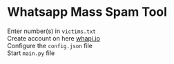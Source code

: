 # Whatsapp Mass Spam Tool

Enter number(s) in `victims.txt`<br>
Create account on here <a href="https://whapi.io/">whapi.io</a><br>
Configure the `config.json` file<br>
Start `main.py` file
